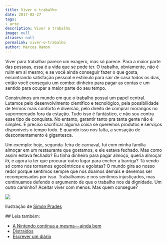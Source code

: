 ```yaml
---
title: Viver o trabalho
date: 2017-02-27
tags:
- arte
description: Viver o trabalho
image: null
aliases: null
permalink: viver-o-trabalho
author: Marcos Ramon
---
```

Viver para trabalhar parece um exagero, mas só parece. Para a maior parte das pessoas, essa é a vida que se pode ter. O trabalho, obviamente, não é ruim em si mesmo; e se você ainda conseguir fazer o que gosta, encontrando satisfação pessoal e estímulo para sair de casa todos os dias, então você conseguiu um combo: dinheiro para pagar as contas e um sentido para ocupar a maior parte do seu tempo.

Construímos um mundo em que o trabalho possui um papel central. Lutamos pelo desenvolvimento científico e tecnológico, pela possibilidade de termos mais conforto e diversão, pelo direito de comprar morangos no supermercado fora da estação. Tudo isso é fantástico, e não sou contra esse tipo de conquista. No entanto, garantir tanto pra tanta gente não é simples. É preciso sacrificar alguma coisa se queremos produtos e serviços disponíveis o tempo todo. E quando isso nos falta, a sensação de descontentamento é gigantesca.

Um exemplo: hoje, segunda-feira de carnaval, fui com minha família almoçar em um restaurante que gostamos, e ele estava fechado. Mas como assim estava fechado? Eu tinha dinheiro para pagar almoço, queria almoçar _lá_, e agora ia ter que procurar outro lugar para encher a barriga? Tá vendo só como nos tornamos egocêntricos e egoístas? O mundo gira ao nosso redor porque sentimos sempre que nos doamos demais e devemos ser recompensados por isso. Trabalhamos e nos sentimos injustiçados, mas continuamos defendo o argumento de que o trabalho nos dá dignidade. Um outro caminho? Aceitar viver com menos. Mas quem consegue?

<img src="/assets/img/viver-o trabalho-medium.jpeg">

Ilustração de [Simón Prades](http://simonprades.tumblr.com/)


<div class="leia-tambem" markdown="1">
## Leia também:

- <a href="/a-nintendo-continua-a-mesma-ainda-bem">A Nintendo continua a mesma — ainda bem</a>
- <a href="/distraidos">Distraídos</a>
- <a href="/escrever-um-diario">Escrever um diário</a>
</div>